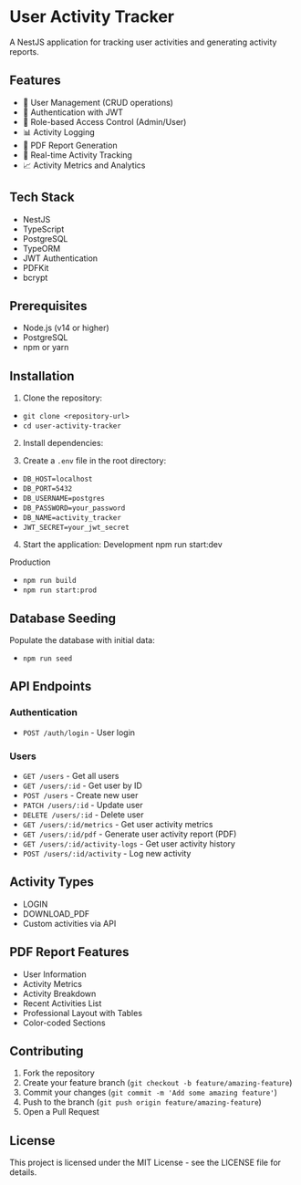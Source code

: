 # User Activity Tracker

A NestJS application for tracking user activities and generating activity reports.

## Features

- 👥 User Management (CRUD operations)
- 🔐 Authentication with JWT
- 👮 Role-based Access Control (Admin/User)
- 📊 Activity Logging
- 📑 PDF Report Generation
- 🔄 Real-time Activity Tracking
- 📈 Activity Metrics and Analytics

## Tech Stack

- NestJS
- TypeScript
- PostgreSQL
- TypeORM
- JWT Authentication
- PDFKit
- bcrypt

## Prerequisites

- Node.js (v14 or higher)
- PostgreSQL
- npm or yarn

## Installation

1. Clone the repository:
- `git clone <repository-url>`
- `cd user-activity-tracker`


2. Install dependencies:


3. Create a `.env` file in the root directory:
- `DB_HOST=localhost`
- `DB_PORT=5432`
- `DB_USERNAME=postgres`
- `DB_PASSWORD=your_password`
- `DB_NAME=activity_tracker`
- `JWT_SECRET=your_jwt_secret`

4. Start the application:
Development
npm run start:dev

Production
- `npm run build`
- `npm run start:prod`


## Database Seeding

Populate the database with initial data:
- `npm run seed`


## API Endpoints

### Authentication
- `POST /auth/login` - User login

### Users
- `GET /users` - Get all users
- `GET /users/:id` - Get user by ID
- `POST /users` - Create new user
- `PATCH /users/:id` - Update user
- `DELETE /users/:id` - Delete user
- `GET /users/:id/metrics` - Get user activity metrics
- `GET /users/:id/pdf` - Generate user activity report (PDF)
- `GET /users/:id/activity-logs` - Get user activity history
- `POST /users/:id/activity` - Log new activity

## Activity Types

- LOGIN
- DOWNLOAD_PDF
- Custom activities via API

## PDF Report Features

- User Information
- Activity Metrics
- Activity Breakdown
- Recent Activities List
- Professional Layout with Tables
- Color-coded Sections

## Contributing

1. Fork the repository
2. Create your feature branch (`git checkout -b feature/amazing-feature`)
3. Commit your changes (`git commit -m 'Add some amazing feature'`)
4. Push to the branch (`git push origin feature/amazing-feature`)
5. Open a Pull Request

## License

This project is licensed under the MIT License - see the LICENSE file for details.
